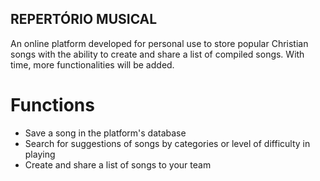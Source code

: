 ## REPERTÓRIO MUSICAL

An online platform developed for personal use to store popular Christian songs with the ability to create and share a list of compiled songs. With time, more functionalities will be added.

# Functions

- Save a song in the platform's database
- Search for suggestions of songs by categories or level of difficulty in playing
- Create and share a list of songs to your team
